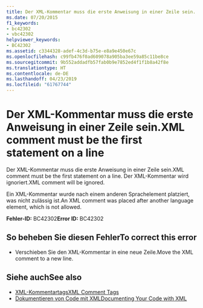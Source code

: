 ```yaml
---
title: Der XML-Kommentar muss die erste Anweisung in einer Zeile sein.
ms.date: 07/20/2015
f1_keywords:
- bc42302
- vbc42302
helpviewer_keywords:
- BC42302
ms.assetid: c3344328-adef-4c3d-b75e-e8a9e450e67c
ms.openlocfilehash: c99fb476f0ad609078a905ba3ee59a85c11be8ce
ms.sourcegitcommit: 9b552addadfb57fab0b9e7852ed4f1f1b8a42f8e
ms.translationtype: HT
ms.contentlocale: de-DE
ms.lasthandoff: 04/23/2019
ms.locfileid: "61767744"
---
```

# <a name="xml-comment-must-be-the-first-statement-on-a-line"></a><span data-ttu-id="d732a-102">Der XML-Kommentar muss die erste Anweisung in einer Zeile sein.</span><span class="sxs-lookup"><span data-stu-id="d732a-102">XML comment must be the first statement on a line</span></span>
<span data-ttu-id="d732a-103">Der XML-Kommentar muss die erste Anweisung in einer Zeile sein.</span><span class="sxs-lookup"><span data-stu-id="d732a-103">XML comment must be the first statement on a line.</span></span> <span data-ttu-id="d732a-104">Der XML-Kommentar wird ignoriert.</span><span class="sxs-lookup"><span data-stu-id="d732a-104">XML comment will be ignored.</span></span>  
  
 <span data-ttu-id="d732a-105">Ein XML-Kommentar wurde nach einem anderen Sprachelement platziert, was nicht zulässig ist.</span><span class="sxs-lookup"><span data-stu-id="d732a-105">An XML comment was placed after another language element, which is not allowed.</span></span>  
  
 <span data-ttu-id="d732a-106">**Fehler-ID:** BC42302</span><span class="sxs-lookup"><span data-stu-id="d732a-106">**Error ID:** BC42302</span></span>  
  
## <a name="to-correct-this-error"></a><span data-ttu-id="d732a-107">So beheben Sie diesen Fehler</span><span class="sxs-lookup"><span data-stu-id="d732a-107">To correct this error</span></span>  
  
- <span data-ttu-id="d732a-108">Verschieben Sie den XML-Kommentar in eine neue Zeile.</span><span class="sxs-lookup"><span data-stu-id="d732a-108">Move the XML comment to a new line.</span></span>  
  
## <a name="see-also"></a><span data-ttu-id="d732a-109">Siehe auch</span><span class="sxs-lookup"><span data-stu-id="d732a-109">See also</span></span>

- [<span data-ttu-id="d732a-110">XML-Kommentartags</span><span class="sxs-lookup"><span data-stu-id="d732a-110">XML Comment Tags</span></span>](../../visual-basic/language-reference/xmldoc/index.md)
- [<span data-ttu-id="d732a-111">Dokumentieren von Code mit XML</span><span class="sxs-lookup"><span data-stu-id="d732a-111">Documenting Your Code with XML</span></span>](../../visual-basic/programming-guide/program-structure/documenting-your-code-with-xml.md)
